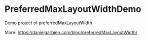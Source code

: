# PreferredMaxLayoutWidthDemo
Demo project of preferredMaxLayoutWidth

More: https://danielgarbien.com/blog/preferredMaxLayoutWidth/
